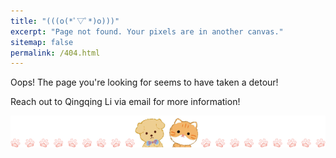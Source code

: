 ```yaml
---
title: "(((o(*ﾟ▽ﾟ*)o)))"
excerpt: "Page not found. Your pixels are in another canvas."
sitemap: false
permalink: /404.html
---
```


Oops! The page you're looking for seems to have taken a detour! 

Reach out to Qingqing Li via email for more information!

<script type="text/javascript">
  var GOOG_FIXURL_LANG = 'en';
  var GOOG_FIXURL_SITE = '{{ site.url }}'
</script>
<script type="text/javascript"
  src="//linkhelp.clients.google.com/tbproxy/lh/wm/fixurl.js">
</script>
<img src="/images/4041.png">
